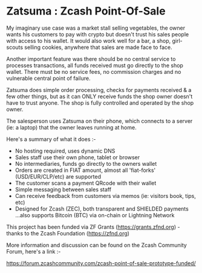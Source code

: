 # Zatsuma : Zcash Point-Of-Sale

My imaginary use case was a market stall selling vegetables, the owner wants his customers to pay with crypto but doesn't trust his sales people with access to his wallet. It would also work well for a bar, a shop, girl-scouts selling cookies, anywhere that sales are made face to face.

Another important feature was there should be no central service to processes transactions, all funds received must go directly to the shop wallet. There must be no service fees, no commission charges and no vulnerable central point of failure.

Zatsuma does simple order processing, checks for payments received & a few other things, but as it can ONLY receive funds the shop owner doesn't have to trust anyone. The shop is fully controlled and operated by the shop owner.

The salesperson uses Zatsuma on their phone, which connects to a server (ie: a laptop) that the owner leaves running at home. 

Here's a summary of what it does :-

- No hosting required, uses dynamic DNS
- Sales staff use their own phone, tablet or browser
- No intermediaries, funds go directly to the owners wallet
- Orders are created in FIAT amount, almost all 'fiat-forks' (USD/EUR/CLP/etc) are supported
- The customer scans a payment QRcode with their wallet
- Simple messaging between sales staff
- Can receive feedback from customers via memos (ie: visitors book, tips, etc)
- Designed for Zcash (ZEC), both transparent and SHIELDED payments
  ...also supports Bitcoin (BTC) via on-chain or Lightning Network

This project has been funded via ZF Grants (https://grants.zfnd.org) - thanks to the Zcash Foundation (https://zfnd.org)

More information and discussion can be found on the Zcash Community Forum, here's a link :-

https://forum.zcashcommunity.com/zcash-point-of-sale-prototype-funded/
